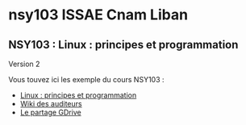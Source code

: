 nsy103 ISSAE Cnam Liban
======

NSY103 : Linux : principes et programmation
----

Version 2


Vous touvez ici les exemple du cours NSY103 : 

 * [Linux : principes et programmation](http://cours.cofares.net/cours-du-cnam/nsy103)
 * [Wiki des auditeurs](http://wiki.cofares.net)
 * [Le partage GDrive](https://drive.google.com/open?id=0B58w4Ko5sC4seGZ4RW5tU3BhTjg)
